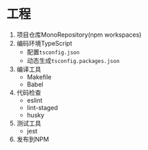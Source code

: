 # 工程



1. 项目仓库MonoRepository(npm workspaces)
2. 编码环境TypeScript
   - 配置`tsconfig.json`
   - 动态生成`tsconfig.packages.json`
3. 编译工具
   - Makefile
   - Babel
4. 代码检查
   - eslint
   - lint-staged
   - husky
5. 测试工具
   - jest
6. 发布到NPM
